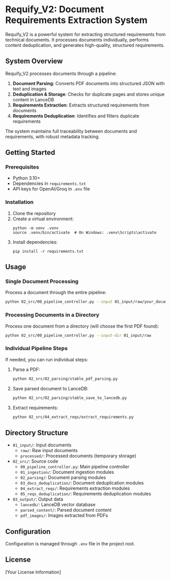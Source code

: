 # Requify_V2: Document Requirements Extraction System

Requify_V2 is a powerful system for extracting structured requirements from technical documents. It processes documents individually, performs content deduplication, and generates high-quality, structured requirements.

## System Overview

Requify_V2 processes documents through a pipeline:

1. **Document Parsing**: Converts PDF documents into structured JSON with text and images
2. **Deduplication & Storage**: Checks for duplicate pages and stores unique content in LanceDB
3. **Requirements Extraction**: Extracts structured requirements from documents
4. **Requirements Deduplication**: Identifies and filters duplicate requirements

The system maintains full traceability between documents and requirements, with robust metadata tracking.

## Getting Started

### Prerequisites

- Python 3.10+
- Dependencies in `requirements.txt`
- API keys for OpenAI/Groq in `.env` file

### Installation

1. Clone the repository
2. Create a virtual environment:
   ```
   python -m venv .venv
   source .venv/bin/activate  # On Windows: .venv\Scripts\activate
   ```
3. Install dependencies:
   ```
   pip install -r requirements.txt
   ```

## Usage

### Single Document Processing

Process a document through the entire pipeline:

```bash
python 02_src/00_pipeline_controller.py --input 01_input/raw/your_document.pdf
```

### Processing Documents in a Directory

Process one document from a directory (will choose the first PDF found):

```bash
python 02_src/00_pipeline_controller.py --input-dir 01_input/raw
```

### Individual Pipeline Steps

If needed, you can run individual steps:

1. Parse a PDF:
   ```bash
   python 02_src/02_parsing/stable_pdf_parsing.py
   ```

2. Save parsed document to LanceDB:
   ```bash
   python 02_src/02_parsing/stable_save_to_lancedb.py
   ```

3. Extract requirements:
   ```bash
   python 02_src/04_extract_reqs/extract_requirements.py
   ```

## Directory Structure

- `01_input/`: Input documents
  - `raw/`: Raw input documents
  - `processed/`: Processed documents (temporary storage)
- `02_src/`: Source code
  - `00_pipeline_controller.py`: Main pipeline controller
  - `01_ingestion/`: Document ingestion modules
  - `02_parsing/`: Document parsing modules
  - `03_docs_deduplication/`: Document deduplication modules
  - `04_extract_reqs/`: Requirements extraction modules
  - `05_reqs_deduplication/`: Requirements deduplication modules
- `03_output/`: Output data
  - `lancedb/`: LanceDB vector database
  - `parsed_content/`: Parsed document content
  - `pdf_images/`: Images extracted from PDFs

## Configuration

Configuration is managed through `.env` file in the project root.

## License

[Your License Information] 